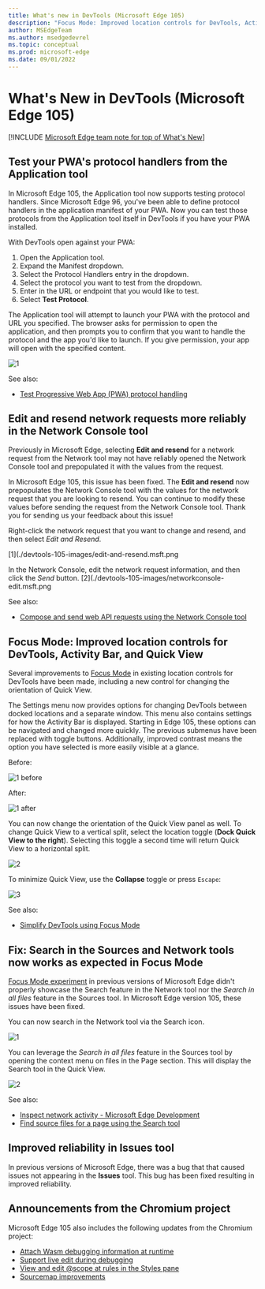 ```yaml
---
title: What's new in DevTools (Microsoft Edge 105)
description: "Focus Mode: Improved location controls for DevTools, Activity Bar, and Quick View. Improved reliability in Issues tool. And more."
author: MSEdgeTeam
ms.author: msedgedevrel
ms.topic: conceptual
ms.prod: microsoft-edge
ms.date: 09/01/2022
---
```

# What's New in DevTools (Microsoft Edge 105)

[!INCLUDE [Microsoft Edge team note for top of What's New](../../includes/edge-whats-new-note.md)]

<!-- ====================================================================== -->
## Test your PWA's protocol handlers from the Application tool  

<!-- Rank: 1 -->
<!-- Title: Test your PWA's protocol handlers from the Application tool  -->
<!-- Subtitle: From the Manifest section of the Application tool, you can now provide custom protocols to launch your PWA. -->

In Microsoft Edge 105, the Application tool now supports testing protocol handlers. Since Microsoft Edge 96, you've been able to define protocol handlers in the application manifest of your PWA. Now you can  test those protocols from the Application tool itself in DevTools if you have your PWA installed. 

With DevTools open against your PWA:
1. Open the Application tool.
2. Expand the Manifest dropdown.
3. Select the Protocol Handlers entry in the dropdown.
4. Select the protocol you want to test from the dropdown.
5. Enter in the URL or endpoint that you would like to test.
6. Select **Test Protocol**.

The Application tool will attempt to launch your PWA with the protocol and URL you specified. The browser asks for permission to open the application, and then prompts you to confirm that you want to handle the protocol and the app you'd like to launch. If you give permission, your app will open with the specified content.

<!-- (how to configure the DevTools correctly, a website or CodePen that the writer can use, where to navigate in the DevTools UI for the screenshot, etc.)
Refer to the attachment.

To take your own screenshot:
1. Open Microsoft Edge Beta, Dev, or Canary (just go to edge://version and ensure you're on version 105+)
2. Navigate to URL protocol handler (protocol-handler.glitch.me).
3. Install the PWA (see docs).
4. Open DevTools > Application tool.
5. Select the Manifest dropdown to expand it.
6. Select the Protocol Handler entry in the dropdown.
7 With the web+coffee:// protocol selected, enter into the textbox "americano".
8 Take a screenshot. Draw red highlight boxes over the "Protocol handlers" entry in the Manifest dropdown and around the Protocol Handlers section in the panel. -->

![1](./devtools-105-images/protocol-handler.png)

See also:

* [Test Progressive Web App (PWA) protocol handling](https://docs.microsoft.com/microsoft-edge/devtools-guide-chromium/progressive-web-apps/protocol-handlers)

<!-- ====================================================================== -->

## Edit and resend network requests more reliably in the Network Console tool

<!-- RANK 3 -->
<!-- Title: Edit and resend network requests more reliably in the Network Console tool  -->
<!-- Subtitle: Modify and resend network requests that have been logged in the Network tool with the Network Console tool. -->

Previously in Microsoft Edge, selecting **Edit and resend** for a network request from the Network tool may not have reliably opened the Network Console tool and prepopulated it with the values from the request. 

In Microsoft Edge 105, this issue has been fixed. The **Edit and resend** now prepopulates the Network Console tool with the values for the network request that you are looking to resend. You can continue to modify these values before sending the request from the Network Console tool. Thank you for sending us your feedback about this issue!

Right-click the network request that you want to change and resend, and then select *Edit and Resend*.

[1](./devtools-105-images/edit-and-resend.msft.png

In the Network Console, edit the network request information, and then click the *Send* button.
[2](./devtools-105-images/networkconsole-edit.msft.png


See also:
* [Compose and send web API requests using the Network Console tool](https://docs.microsoft.com/microsoft-edge/devtools-guide-chromium/network-console/network-console-tool#starting-from-the-network-tool)

<!-- ====================================================================== -->
## Focus Mode: Improved location controls for DevTools, Activity Bar, and Quick View

<!-- Rank 3 -->
<!-- Title: Focus Mode: Improved location controls for DevTools, Activity Bar, and Quick View -->
<!-- Subtitle: Focus Mode: Improved location controls for DevTools, Activity Bar, and Quick View. -->

Several improvements to [Focus Mode](https://docs.microsoft.com/microsoft-edge/devtools-guide-chromium/experimental-features/focus-mode) in existing location controls for DevTools have been made, including a new control for changing the orientation of Quick View.

The Settings menu now provides options for changing DevTools between docked locations and a separate window. This menu also contains settings for how the Activity Bar is displayed. Starting in Edge 105, these options can be navigated and changed more quickly. The previous submenus have been replaced with toggle buttons. Additionally, improved contrast means the option you have selected is more easily visible at a glance.

Before:

![1 before](./devtools-105-images/before-docking-menu.msft.png)

After:

![1 after](./devtools-105-images/after-docking-menu.msft.png)

<!-- 
Screenshot 1, "before" in Edge 104: Ensure Focus Mode is enabled. Open Settings menu, then navigate to the docking submenu to show options.
Screenshot 1, "after" in Edge 105: Ensure Focus Mode is enabled. Open Settings menu to show DevTools docking location and Activity Bar location settings. -->

You can now change the orientation of the Quick View panel as well. To change Quick View to a vertical split, select the location toggle (**Dock Quick View to the right**). Selecting this toggle a second time will return Quick View to a horizontal split.

![2](./devtools-105-images/quickview-console.png) 

<!-- 
Screenshot 2: Ensure Focus Mode is enabled. With Elements open in main panel and Console in Quick View, press the location toggle at the top right of Quick View to change its orientation to vertical. -->

To minimize Quick View, use the **Collapse** toggle or press `Escape`:

![3](./devtools-105-images/focus-mode-improved-location-controls3.png)
<!-- Screenshot 3: Continuation of previous screenshot. Minimize Quick View in vertical orientation with with Esc keyboard shortcut. See below. -->

See also:
* [Simplify DevTools using Focus Mode](../../../experimental-features/focus-mode.md)

<!-- ====================================================================== -->

## Fix: Search in the Sources and Network tools now works as expected in Focus Mode

<!-- Rank 4 -->
<!-- Title: Fix: Search in the Sources and Network tools now works as expected in Focus Mode  -->
<!-- Subtitle: Try Focus Mode, a new, more simplified, and streamlined UI for DevTools!-->

[Focus Mode experiment](https://docs.microsoft.com/microsoft-edge/devtools-guide-chromium/experimental-features/focus-mode#enable-focus-mode) in previous versions of Microsoft Edge didn't properly showcase the Search feature in the Network tool nor the *Search in all files* feature in the Sources tool. In Microsoft Edge version 105, these issues have been fixed.

You can now search in the Network tool via the Search icon.  

![1](./devtools-105-images/networking-search.png)

You can leverage the *Search in all files* feature in the Sources tool by opening the context menu on files in the Page section.  This will display the Search tool in the Quick View.

![2](./devtools-105-images/search2.png)

<!-- Open Edge Beta, Dev, or Canary (navigate to edge://version and ensure you're on 105+)
1. Navigate to:  Simplify DevTools using Focus Mode - Microsoft Edge Development | Microsoft Docs
2. Open DevTools. Go to Settings > Experiments. Turn on Focus Mode. Reload DevTools
3. Open the Network tool. Refresh the page so you can see some network requests. Now select the Search (magnifying glass icon)
4. Take a screenshot
5. Open the Sources tool
6. Right-click docs.microsoft.com
7. Take a screenshot of the "Search in all files" context menu entry
8. Draw red highlight boxes around the Search icon and Search pane in the Network tool. Draw a red highlight box around the "Search in all files" entry in the context menu in the Sources tool. -->


See also:
* [Inspect network activity - Microsoft Edge Development](https://docs.microsoft.com/microsoft-edge/devtools-guide-chromium/network/#search-network-headers-and-responses)
* [Find source files for a page using the Search tool ](https://docs.microsoft.com/microsoft-edge/devtools-guide-chromium/search/search-tool)

<!-- ====================================================================== -->
## Improved reliability in Issues tool
<!-- Rank 6 -->
<!-- Title: Improved reliability in Issues tool -->
<!-- Subtitle: Improved reliability in Issues tool. -->

In previous versions of Microsoft Edge, there was a bug that that caused issues not appearing in the **Issues** tool.  This bug has been fixed resulting in improved reliability.  

<!-- See also:
* []()
* []() -->

<!-- ====================================================================== -->
## Announcements from the Chromium project

Microsoft Edge 105 also includes the following updates from the Chromium project:  

* [Attach Wasm debugging information at runtime](https://developer.chrome.com/blog/new-in-devtools-105/#wasm)
* [Support live edit during debugging](https://developer.chrome.com/blog/new-in-devtools-105/#live-edit)
* [View and edit @scope at rules in the Styles pane](https://developer.chrome.com/blog/new-in-devtools-105/#scope)
* [Sourcemap improvements](https://developer.chrome.com/blog/new-in-devtools-105/#sourcemaps)

<!-- ====================================================================== -->
<!-- uncomment if content is copied from developer.chrome.com to this page -->

<!-- > [!NOTE]
> Portions of this page are modifications based on work created and [shared by Google](https://developers.google.com/terms/site-policies) and used according to terms described in the [Creative Commons Attribution 4.0 International License](https://creativecommons.org/licenses/by/4.0).
> The original page for announcements from the Chromium project is [What's New in DevTools (Chrome 105)](https://developer.chrome.com/blog/new-in-devtools-105) and is authored by [Jecelyn Yeen](https://developers.google.com/web/resources/contributors#jecelynyeen) (Developer advocate working on Chrome DevTools at Google). -->


<!-- ====================================================================== -->
<!-- uncomment if content is copied from developer.chrome.com to this page -->

<!-- [![Creative Commons License.](../../../../media/cc-logo/88x31.png)](https://creativecommons.org/licenses/by/4.0)
This work is licensed under a [Creative Commons Attribution 4.0 International License](https://creativecommons.org/licenses/by/4.0). -->
